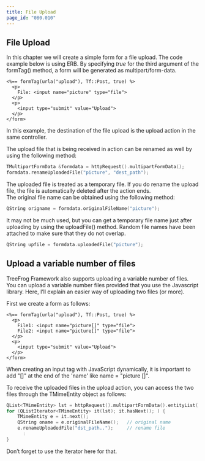 ```yaml
---
title: File Upload
page_id: "080.010"
---
```


## File Upload

In this chapter we will create a simple form for a file upload. The code example below is using ERB. By specifying *true* for the third argument of the formTag() method, a form will be generated as multipart/form-data.

```
<%== formTag(urla("upload"), Tf::Post, true) %>
  <p>
    File: <input name="picture" type="file">
  </p>
  <p> 
    <input type="submit" value="Upload">
  </p>
</form>
```
 
In this example, the destination of the file upload is the upload action in the same controller.

The upload file that is being received in action can be renamed as well by using the following method:

```c++
TMultipartFormData &formdata = httpRequest().multipartFormData();
formdata.renameUploadedFile("picture", "dest_path");
```

The uploaded file is treated as a temporary file. If you do rename the upload file, the file is automatically deleted after the action ends.<br> 
The original file name can be obtained using the following method:

```c++
QString origname = formdata.originalFileName("picture");
```
 
It may not be much used, but you can get a temporary file name just after uploading by using the uploadFile() method. Random file names have been attached to make sure that they do not overlap.

```c++
QString upfile = formdata.uploadedFile("picture");
``` 

## Upload a variable number of files

TreeFrog Framework also supports uploading a variable number of files. You can upload a variable number files provided that you use the Javascript library. Here, I’ll explain an easier way of uploading two files (or more).

First we create a form as follows:

```
<%== formTag(urla("upload"), Tf::Post, true) %>
  <p>
    File1: <input name="picture[]" type="file">
    File2: <input name="picture[]" type="file">
  </p>
  <p> 
    <input type="submit" value="Upload">
  </p>
</form>
``` 

When creating an input tag with JavaScript dynamically, it is important to add "[]" at the end of the 'name' like name = "picture []".

To receive the uploaded files in the upload action, you can access the two files through the TMimeEntity object as follows: 

```c++
QList<TMimeEntity> lst = httpRequest().multipartFormData().entityList( "picture[]" );
for (QListIterator<TMimeEntity> it(lst); it.hasNext(); ) {
    TMimeEntity e = it.next();
    QString oname = e.originalFileName();   // original name
    e.renameUploadedFile("dst_path..");     // rename file
      :
}
```

Don’t forget to use the Iterator here for that.